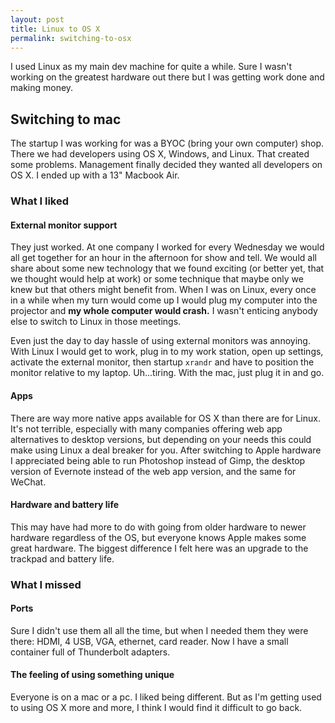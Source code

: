 ```yaml
---
layout: post
title: Linux to OS X
permalink: switching-to-osx
---
```


I used Linux as my main dev machine for quite a while.  Sure I wasn't working on the greatest hardware out there but I was getting work done and making money.

## Switching to mac
The startup I was working for was a BYOC (bring your own computer) shop. There we had developers using OS X, Windows, and Linux. That created some problems. Management finally decided they wanted all developers on OS X. I ended up with a 13" Macbook Air.

### What I liked
#### External monitor support
 
They just worked. At one company I worked for every Wednesday we would all get together for an hour in the afternoon for show and tell. We would all share about some new technology that we found exciting (or better yet, that we thought would help at work) or some technique that maybe only we knew but that others might benefit from. When I was on Linux, every once in a while when my turn would come up I would plug my computer into the projector and **my whole computer would crash.** I wasn't enticing anybody else to switch to Linux in those meetings.
 

Even just the day to day hassle of using external monitors was annoying. With Linux I would get to work, plug in to my work station, open up settings, activate the external monitor, then startup `xrandr` and have to position the monitor relative to my laptop. Uh...tiring. With the mac, just plug it in and go.

#### Apps
There are way more native apps available for OS X than there are for Linux. It's not terrible, especially with many companies offering web app alternatives to desktop versions, but depending on your needs this could make using Linux a deal breaker for you. After switching to Apple hardware I appreciated being able to run Photoshop instead of Gimp, the desktop version of Evernote instead of the web app version, and the same for WeChat.

#### Hardware and battery life
This may have had more to do with going from older hardware to newer hardware regardless of the OS, but everyone knows Apple makes some great hardware.  The biggest difference I felt here was an upgrade to the trackpad and battery life.

### What I missed
#### Ports
Sure I didn't use them all all the time, but when I needed them they were there: HDMI, 4 USB, VGA, ethernet, card reader. Now I have a small container full of Thunderbolt adapters.

#### The feeling of using something unique
Everyone is on a mac or a pc. I liked being different. But as I'm getting used to using OS X more and more, I think I would find it difficult to go back.
